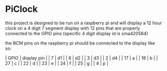 PiClock
=======

this project is designed to be run on a raspberry pi and
will display a 12 hour clock on a 4 digit 7 segment display
with 12 pins that are properly connected to the GPIO pins
(specific 4 digit display id is sma420564)

the BCM pins on the raspberry pi should be connected to the display like so:

| GPIO  | display pin |
|  7    |     d1      |
|  8    |     d2      |
|  3    |   	d3      |
|  2    |  	  d4      |
|  17   |     a       |
|  18   |     b       |
|  27   |     c       |
|  22   |     d       |
|  23   |     e       |
|  24   |     f       |
|  25   |     g       |
|  4    |     p       |

